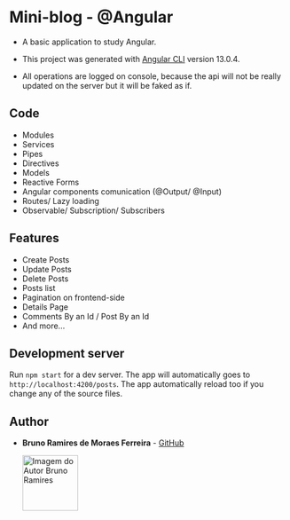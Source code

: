 # Mini-blog - @Angular

- A basic application to study Angular.

- This project was generated with [Angular CLI](https://github.com/angular/angular-cli) version 13.0.4.

- All operations are logged on console, because the api will not be really updated on the server but it will be faked as if.

## Code

- Modules
- Services
- Pipes
- Directives
- Models
- Reactive Forms
- Angular components comunication (@Output/ @Input)
- Routes/ Lazy loading
- Observable/ Subscription/ Subscribers

## Features

- Create Posts
- Update Posts
- Delete Posts
- Posts list
- Pagination on frontend-side
- Details Page
- Comments By an Id / Post By an Id
- And more...

## Development server

Run `npm start` for a dev server. The app will automatically goes to `http://localhost:4200/posts`. The app automatically reload too if you change any of the source files.

## Author

- **Bruno Ramires de Moraes Ferreira** - [GitHub](https://github.com/brunormferreira)

  <a href="https://github.com/brunormferreira">
    <img 
    alt="Imagem do Autor Bruno Ramires" src="https://avatars0.githubusercontent.com/u/35575092?s=460&v=4" width="100">
  </a>
